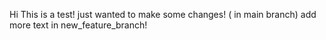 Hi 
This is a test!
just wanted to make some changes! ( in main branch)
add more text in new_feature_branch!
